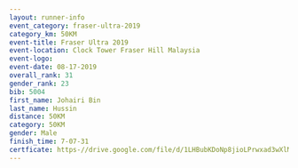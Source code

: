 ```yaml
---
layout: runner-info 
event_category: fraser-ultra-2019 
category_km: 50KM 
event-title: Fraser Ultra 2019 
event-location: Clock Tower Fraser Hill Malaysia 
event-logo: 
event-date: 08-17-2019 
overall_rank: 31
gender_rank: 23
bib: 5004
first_name: Johairi Bin
last_name: Hussin
distance: 50KM
category: 50KM
gender: Male
finish_time: 7-07-31
certficate: https-//drive.google.com/file/d/1LHBubKDoNp8jioLPrwxad3wXlMbk__Z7/view?usp=sharing
---
```

